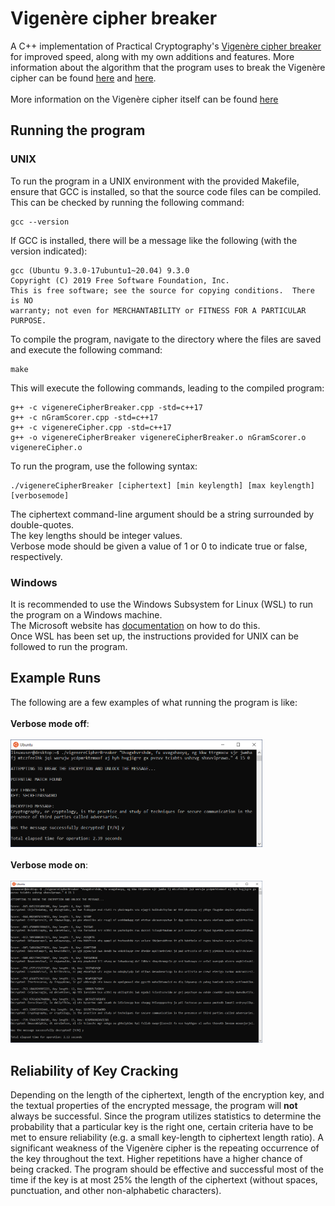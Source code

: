 # Vigenère cipher breaker

A C++ implementation of Practical Cryptography's <a href="https://github.com/jameslyons/python_cryptanalysis/blob/master/break_vigenere.py">Vigenère cipher breaker</a> for improved speed, along with my own additions and features. More information about the algorithm that the program uses to break the Vigenère cipher can be found <a href="http://practicalcryptography.com/cryptanalysis/stochastic-searching/cryptanalysis-vigenere-cipher-part-2/">here</a> and <a href="http://practicalcryptography.com/cryptanalysis/text-characterisation/quadgrams/">here</a>.<br><br>
More information on the Vigenère cipher itself can be found <a href="https://medium.com/@pushkarkadam1994/cryptography-vigen%C3%A8re-cipher-e188fcb96bae">here</a>

## Running the program
### UNIX
To run the program in a UNIX environment with the provided Makefile, ensure that GCC is installed, so that the source code files can be compiled. This can be checked by running the following command:
```
gcc --version
```
If GCC is installed, there will be a message like the following (with the version indicated):
```
gcc (Ubuntu 9.3.0-17ubuntu1~20.04) 9.3.0
Copyright (C) 2019 Free Software Foundation, Inc.
This is free software; see the source for copying conditions.  There is NO
warranty; not even for MERCHANTABILITY or FITNESS FOR A PARTICULAR PURPOSE.
```
To compile the program, navigate to the directory where the files are saved and execute the following command:
```
make
```
This will execute the following commands, leading to the compiled program:
```
g++ -c vigenereCipherBreaker.cpp -std=c++17
g++ -c nGramScorer.cpp -std=c++17
g++ -c vigenereCipher.cpp -std=c++17
g++ -o vigenereCipherBreaker vigenereCipherBreaker.o nGramScorer.o vigenereCipher.o
```
To run the program, use the following syntax:
```
./vigenereCipherBreaker [ciphertext] [min keylength] [max keylength] [verbosemode]
```
The ciphertext command-line argument should be a string surrounded by double-quotes. <br>
The key lengths should be integer values. <br>
Verbose mode should be given a value of 1 or 0 to indicate true or false, respectively.
### Windows
It is recommended to use the Windows Subsystem for Linux (WSL) to run the program on a Windows machine.<br>
The Microsoft website has <a href="https://docs.microsoft.com/en-us/windows/wsl/install-win10">documentation</a> on how to do this.<br>
Once WSL has been set up, the instructions provided for UNIX can be followed to run the program. 
## Example Runs
The following are a few examples of what running the program is like: <br><br>
**Verbose mode off**:<br><br>
<img src="https://github.com/zehadialam/vigenere-cipher-breaker/blob/main/screenshots/Example1.png" width=80%><br><br>
**Verbose mode on**:<br><br>
<img src="https://github.com/zehadialam/vigenere-cipher-breaker/blob/main/screenshots/Example2.png" width=80%>
## Reliability of Key Cracking
Depending on the length of the ciphertext, length of the encryption key, and the textual properties of the encrypted message, the program will **not** always be successful. Since the program utilizes statistics to determine the probability that a particular key is the right one, certain criteria have to be met to ensure reliability (e.g. a small key-length to ciphertext length ratio). A significant weakness of the Vigenère cipher is the repeating occurrence of the key throughout the text. Higher repetitions have a higher chance of being cracked. The program should be effective and successful most of the time if the key is at most 25% the length of the ciphertext (without spaces, punctuation, and other non-alphabetic characters).
